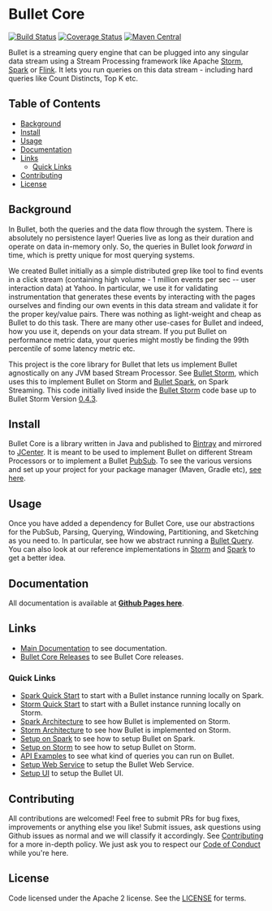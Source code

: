 # Bullet Core

[![Build Status](https://cd.screwdriver.cd/pipelines/7220/badge)](https://cd.screwdriver.cd/pipelines/7220)
[![Coverage Status](https://coveralls.io/repos/github/bullet-db/bullet-core/badge.svg?branch=master)](https://coveralls.io/github/bullet-db/bullet-core?branch=master) 
[![Maven Central](https://maven-badges.herokuapp.com/maven-central/com.yahoo.bullet/bullet-core/badge.svg)](https://maven-badges.herokuapp.com/maven-central/com.yahoo.bullet/bullet-core/)

Bullet is a streaming query engine that can be plugged into any singular data stream using a Stream Processing framework like Apache [Storm](https://storm.apache.org), [Spark](https://spark.apache.org) or [Flink](https://flink.apache.org). It lets you run queries on this data stream - including hard queries like Count Distincts, Top K etc.

## Table of Contents

- [Background](#background)
- [Install](#install)
- [Usage](#usage)
- [Documentation](#documentation)
- [Links](#links)
    - [Quick Links](#quick-links)
- [Contributing](#contributing)
- [License](#license)

## Background

In Bullet, both the queries and the data flow through the system. There is absolutely no persistence layer! Queries live as long as their duration and operate on data in-memory only. So, the queries in Bullet look *forward* in time, which is pretty unique for most querying systems.

We created Bullet initially as a simple distributed grep like tool to find events in a click stream (containing high volume - 1 million events per sec -- user interaction data) at Yahoo. In particular, we use it for validating instrumentation that generates these events by interacting with the pages ourselves and finding our own events in this data stream and validate it for the proper key/value pairs. There was nothing as light-weight and cheap as Bullet to do this task.
There are many other use-cases for Bullet and indeed, how you use it, depends on your data stream. If you put Bullet on performance metric data, your queries might mostly be finding the 99th percentile of some latency metric etc.

This project is the core library for Bullet that lets us implement Bullet agnostically on any JVM based Stream Processor. See [Bullet Storm](https://github.com/bullet-db/bullet-storm), which uses this to implement Bullet on Storm and [Bullet Spark](https://github.com/bullet-db/bullet-spark), on Spark Streaming. This code initially lived inside the [Bullet Storm](https://github.com/bullet-db/bullet-storm) code base up to Bullet Storm Version [0.4.3](https://github.com/bullet-db/bullet-storm/releases/tag/bullet-storm-0.4.3).

## Install

Bullet Core is a library written in Java and published to [Bintray](https://bintray.com/yahoo/maven/bullet-core) and mirrored to [JCenter](http://jcenter.bintray.com/com/yahoo/bullet/bullet-core/).
It is meant to be used to implement Bullet on different Stream Processors or to implement a Bullet [PubSub](https://bullet-db.github.io/pubsub/architecture/). To see the various versions and set up your project for your package manager (Maven, Gradle etc), [see here](https://bullet-db.github.io/releases/#bullet-core).

## Usage

Once you have added a dependency for Bullet Core, use our abstractions for the PubSub, Parsing, Querying, Windowing, Partitioning, and Sketching as you need to. In particular, see how we abstract running a [Bullet Query](https://github.com/bullet-db/bullet-core/blob/master/src/main/java/com/yahoo/bullet/querying/Querier.java). You can also look at our reference implementations in [Storm](https://github.com/bullet-db/bullet-storm) and [Spark](https://github.com/bullet-db/bullet-spark) to get a better idea.

## Documentation

All documentation is available at **[Github Pages here](https://bullet-db.github.io)**.

## Links

* [Main Documentation](https://bullet-db.github.io/) to see documentation.
* [Bullet Core Releases](https://bullet-db.github.io/releases/#bullet-core) to see Bullet Core releases.

### Quick Links

* [Spark Quick Start](https://bullet-db.github.io/quick-start/spark) to start with a Bullet instance running locally on Spark.
* [Storm Quick Start](https://bullet-db.github.io/quick-start/storm) to start with a Bullet instance running locally on Storm.
* [Spark Architecture](https://bullet-db.github.io/backend/spark-architecture/) to see how Bullet is implemented on Storm.
* [Storm Architecture](https://bullet-db.github.io/backend/storm-architecture/) to see how Bullet is implemented on Storm.
* [Setup on Spark](https://bullet-db.github.io/backend/spark-setup/) to see how to setup Bullet on Spark.
* [Setup on Storm](https://bullet-db.github.io/backend/storm-setup/) to see how to setup Bullet on Storm.
* [API Examples](https://bullet-db.github.io/ws/examples/) to see what kind of queries you can run on Bullet.
* [Setup Web Service](https://bullet-db.github.io/ws/setup/) to setup the Bullet Web Service.
* [Setup UI](https://bullet-db.github.io/ui/setup/) to setup the Bullet UI.

## Contributing

All contributions are welcomed! Feel free to submit PRs for bug fixes, improvements or anything else you like! Submit issues, ask questions using Github issues as normal and we will classify it accordingly. See [Contributing](Contributing.md) for a more in-depth policy. We just ask you to respect our [Code of Conduct](Code-of-Conduct.md) while you're here.

## License

Code licensed under the Apache 2 license. See the [LICENSE](LICENSE) for terms.
